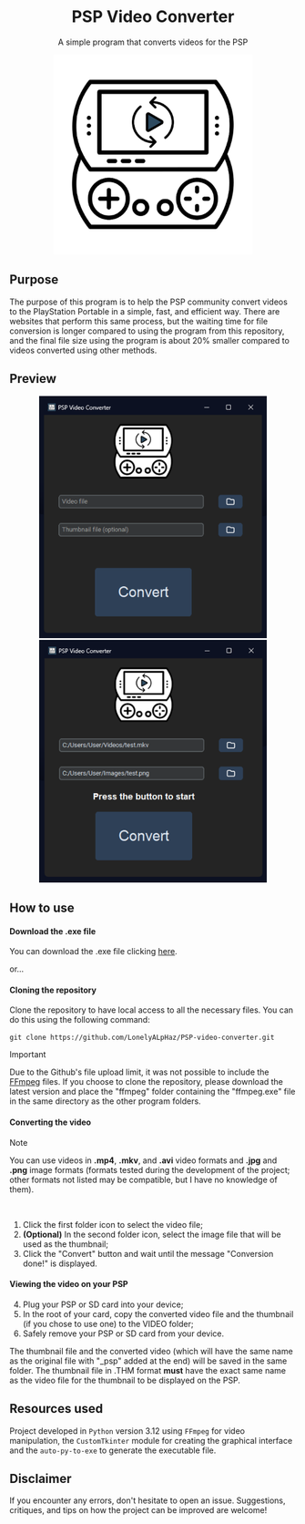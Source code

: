 <h1 align="center">PSP Video Converter</h1>
<p align="center">A simple program that converts videos for the PSP</p>

<div align="center">
 <img src="assets/icon.png" width=350>
</div>

## Purpose

The purpose of this program is to help the PSP community convert videos to the PlayStation Portable in a simple, fast, and efficient way. There are websites that perform this same process, but the waiting time for file conversion is longer compared to using the program from this repository, and the final file size using the program is about 20% smaller compared to videos converted using other methods.

## Preview

<div align="center">
 <img src="screenshots/Screenshot_1.png" width=400> <img src="screenshots/Screenshot_2.png" width=400>
</div>


## How to use

#### Download the .exe file

You can download the .exe file clicking [here](https://github.com/LonelyALpHaz/PSP-video-converter/releases).

or...

#### Cloning the repository

Clone the repository to have local access to all the necessary files. You can do this using the following command:

```
git clone https://github.com/LonelyALpHaz/PSP-video-converter.git
```

> [!IMPORTANT]
Due to the Github's file upload limit, it was not possible to include the [FFmpeg](https://www.ffmpeg.org/) files. If you choose to clone the repository, please download the latest version and place the "ffmpeg" folder containing the "ffmpeg.exe" file in the same directory as the other program folders.

#### Converting the video

> [!NOTE]
You can use videos in **.mp4**, **.mkv**, and **.avi** video formats and **.jpg** and **.png** image formats (formats tested during the development of the project; other formats not listed may be compatible, but I have no knowledge of them).
‎

‎
1. Click the first folder icon to select the video file;
2. **(Optional)** In the second folder icon, select the image file that will be used as the thumbnail;
3. Click the "Convert" button and wait until the message "Conversion done!" is displayed.
‎

#### Viewing the video on your PSP

4. Plug your PSP or SD card into your device;
5. In the root of your card, copy the converted video file and the thumbnail (if you chose to use one) to the VIDEO folder;
6. Safely remove your PSP or SD card from your device.

The thumbnail file and the converted video (which will have the same name as the original file with "_psp" added at the end) will be saved in the same folder. The thumbnail file in .THM format **must** have the exact same name as the video file for the thumbnail to be displayed on the PSP.

## Resources used 

Project developed in ```Python``` version 3.12 using ```FFmpeg``` for video manipulation, the ```CustomTkinter``` module for creating the graphical interface and the ```auto-py-to-exe``` to generate the executable file.

## Disclaimer

If you encounter any errors, don't hesitate to open an issue. Suggestions, critiques, and tips on how the project can be improved are welcome!
